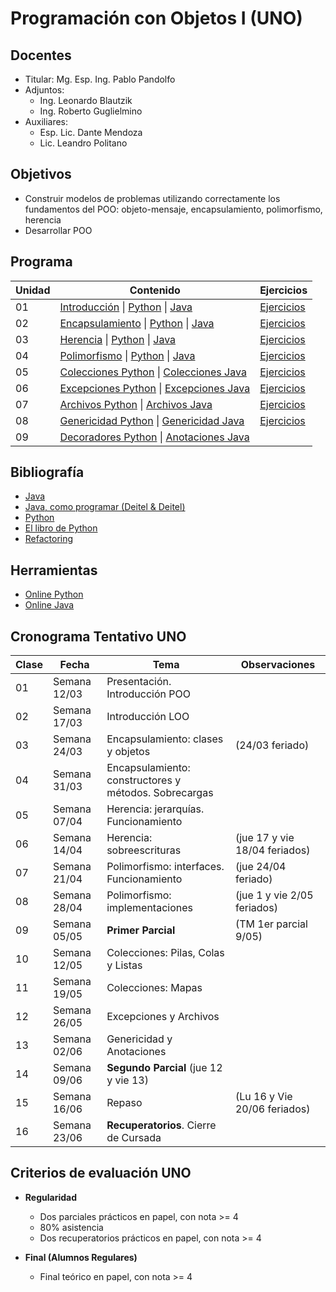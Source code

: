 # Programación con Objetos I (UNO)

## Docentes

* Titular: Mg. Esp. Ing. Pablo Pandolfo
* Adjuntos:
  * Ing. Leonardo Blautzik
  * Ing. Roberto Guglielmino
* Auxiliares:
  * Esp. Lic. Dante Mendoza
  * Lic. Leandro Politano

## Objetivos

* Construir modelos de problemas utilizando correctamente los fundamentos del POO: objeto-mensaje, encapsulamiento, polimorfismo, herencia
* Desarrollar POO

## Programa

| Unidad | Contenido | Ejercicios |
| -- | -- | -- |
| 01 | [Introducción](doc/01-intro.ipynb) \| [Python](doc/01-intro-python.ipynb) \| [Java](doc/01-intro-python.ipynb)                                 | [Ejercicios](tp/02-intro-loo-ejercicios.md) |
| 02 | [Encapsulamiento](doc/02-encapsulamiento.ipynb) \| [Python](doc/02-encapsulamiento-python.ipynb) \| [Java](doc/02-encapsulamiento-java.ipynb)  | [Ejercicios](tp/03-encapsulamiento-ejercicios.md) |
| 03 | [Herencia](doc/03-herencia.ipynb) \| [Python](doc/03-herencia-python.ipynb) \| [Java](doc/03-herencia-java.ipynb)                              | [Ejercicios](tp/04-herencia-ejercicios.md) |
| 04 | [Polimorfismo](doc/04-polimorfismo.ipynb) \| [Python](doc/04-polimorfismo-python.ipynb) \| [Java](doc/04-polimorfismo-java.ipynb)              | [Ejercicios](doc/05-polimorfismo-ejercicios.md) |
| 05 | [Colecciones Python](doc/05-colecciones-python.ipynb) \| [Colecciones Java](doc/05-colecciones-java.ipynb)                                     | [Ejercicios](doc/06-colecciones-ejercicios.md) |
| 06 | [Excepciones Python](doc/06-excepciones-python.ipynb) \| [Excepciones Java](doc/06-excepciones-java.ipynb)                                     | [Ejercicios](doc/07-excepciones-ejercicios.md) |
| 07 | [Archivos Python](doc/07-archivos-python.ipynb) \| [Archivos Java](doc/07-archivos-java.ipynb)                                                 | [Ejercicios](doc/08-archivos-ejercicios.md) |
| 08 | [Genericidad Python](doc/08-genericidad-python.ipynb) \| [Genericidad Java](doc/08-genericidad-java.ipynb)                                     | [Ejercicios](doc/09-genericidad-ejercicios.md) |
| 09 | [Decoradores Python](doc/09-decoradores-python.ipynb) \| [Anotaciones Java](doc/09-anotaciones-java.ipynb)                                     | |

## Bibliografía

* [Java](https://www.java.com/es/)
* [Java, como programar (Deitel & Deitel)](biblio/)
* [Python](https://www.python.org/)
* [El libro de Python](https://ellibrodepython.com/)
* [Refactoring](https://refactoring.guru/es)

## Herramientas

* [Online Python](https://www.online-python.com/)
* [Online Java](https://www.jdoodle.com/online-java-compiler)

## Cronograma Tentativo UNO

| **Clase** | **Fecha** | **Tema** | **Observaciones** |
| -- | -- | -- | -- |
| 01 | Semana 12/03 | Presentación. Introducción POO | |
| 02 | Semana 17/03 | Introducción LOO | |
| 03 | Semana 24/03 | Encapsulamiento: clases y objetos | (24/03 feriado) |
| 04 | Semana 31/03 | Encapsulamiento: constructores y métodos. Sobrecargas | |
| 05 | Semana 07/04 | Herencia: jerarquías. Funcionamiento | |
| 06 | Semana 14/04 | Herencia: sobreescrituras | (jue 17 y vie 18/04 feriados) |
| 07 | Semana 21/04 | Polimorfismo: interfaces. Funcionamiento | (jue 24/04 feriado) |
| 08 | Semana 28/04 | Polimorfismo: implementaciones | (jue 1 y vie 2/05 feriados) |
| 09 | Semana 05/05 | **Primer Parcial** | (TM 1er parcial 9/05) |
| 10 | Semana 12/05 | Colecciones: Pilas, Colas y Listas | |
| 11 | Semana 19/05 | Colecciones: Mapas | |
| 12 | Semana 26/05 | Excepciones y Archivos | |
| 13 | Semana 02/06 | Genericidad y Anotaciones | |
| 14 | Semana 09/06 | **Segundo Parcial** (jue 12 y vie 13) | |
| 15 | Semana 16/06 | Repaso | (Lu 16 y Vie 20/06 feriados) |
| 16 | Semana 23/06 | **Recuperatorios**. Cierre de Cursada | |

## Criterios de evaluación UNO

* **Regularidad**
  * Dos parciales prácticos en papel, con nota >= 4
  * 80% asistencia
  * Dos recuperatorios prácticos en papel, con nota >= 4

* **Final (Alumnos Regulares)**
  * Final teórico en papel, con nota >= 4
